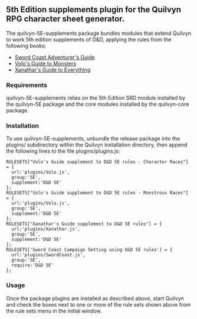 ## 5th Edition supplements plugin for the Quilvyn RPG character sheet generator.

The quilvyn-5E-supplements package bundles modules that extend Quilvyn to work
5th edition supplements of D&D, applying the rules from the following books:

- <a href="https://dnd.wizards.com/products/tabletop-games/rpg-products/sc-adventurers-guide">Sword Coast Adventurer's Guide</a>
- <a href="https://dnd.wizards.com/products/tabletop-games/rpg-products/volos-guide-to-monsters">Volo's Guide to Monsters</a>
- <a href="https://dnd.wizards.com/products/tabletop-games/rpg-products/xanathars-guide-everything">Xanathar's Guide to Everything</a>

### Requirements

quilvyn-5E-supplements relies on the 5th Edition SRD module installed by the
quilvyn-5E package and the core modules installed by the quilvyn-core package.

### Installation

To use quilvyn-5E-supplements, unbundle the release package into the plugins/
subdirectory within the Quilvyn installation directory, then append the
following lines to the file plugins/plugins.js:

    RULESETS["Volo's Guide supplement to D&D 5E rules - Character Races"] = {
      url:'plugins/Volo.js',
      group:'5E',
      supplement:'D&D 5E'
    };
    RULESETS["Volo's Guide supplement to D&D 5E rules - Monstrous Races"] = {
      url:'plugins/Volo.js',
      group:'5E',
      supplement:'D&D 5E'
    };
    RULESETS["Xanathar's Guide supplement to D&D 5E rules"] = {
      url:'plugins/Xanathar.js',
      group:'5E',
      supplement:'D&D 5E'
    };
    RULESETS['Sword Coast Campaign Setting using D&D 5E rules'] = {
      url:'plugins/SwordCoast.js',
      group:'5E',
      require:'D&D 5E'
    };

### Usage

Once the package plugins are installed as described above, start Quilvyn and
check the boxes next to one or more of the rule sets shown above from the rule
sets menu in the initial window.
